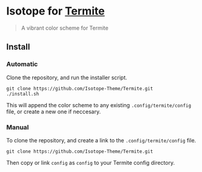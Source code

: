 # Isotope for [Termite](https://github.com/thestinger/termite)

> A vibrant color scheme for Termite

## Install

### Automatic

Clone the repository, and run the installer script.

```fish
git clone https://github.com/Isotope-Theme/Termite.git
./install.sh
```

This will append the color scheme to any existing `.config/termite/config`
file, or create a new one if neccesary.

### Manual

To clone the repository, and create a link to the `.config/termite/config` file.

```fish
git clone https://github.com/Isotope-Theme/Termite.git
```

Then copy or link `config` as `config` to your Termite config directory.
